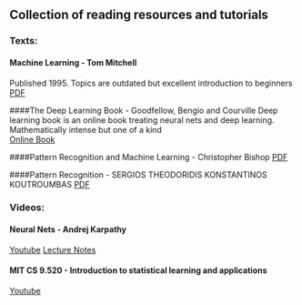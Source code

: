 ## Collection of reading resources and tutorials

### Texts:

#### Machine Learning - Tom Mitchell
Published 1995. Topics are outdated but excellent introduction to beginners<br/>
[PDF](http://personal.disco.unimib.it/Vanneschi/McGrawHill_-_Machine_Learning_-Tom_Mitchell.pdf)

####The Deep Learning Book - Goodfellow, Bengio and Courville
Deep learning book is an online book treating neural nets and deep learning. Mathematically intense but one of a kind<br/>
[Online Book](http://www.deeplearningbook.org/)

####Pattern Recognition and Machine Learning - Christopher Bishop
[PDF](http://users.isr.ist.utl.pt/~wurmd/Livros/school/Bishop%20-%20Pattern%20Recognition%20And%20Machine%20Learning%20-%20Springer%20%202006.pdf)

####Pattern Recognition - SERGIOS THEODORIDIS KONSTANTINOS KOUTROUMBAS
[PDF](http://www.manalhelal.com/Books/F2014/Pattern%20Recognition_2003.pdf)

### Videos:

#### Neural Nets - Andrej Karpathy
[Youtube](https://www.youtube.com/playlist?list=PLLvH2FwAQhnpj1WEB-jHmPuUeQ8mX-XXG)
[Lecture Notes](http://cs231n.github.io/)

#### MIT CS 9.520 - Introduction to statistical learning and applications
[Youtube](https://www.youtube.com/watch?v=6AWZS4Ho2Z8&list=PLUSINQ-x5aJ55tgiyxgYXwEebvxtlRp2T)
